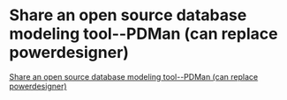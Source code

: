 # Share an open source database modeling tool--PDMan (can replace powerdesigner)
[Share an open source database modeling tool--PDMan (can replace powerdesigner)](https://aiwithcloud.com/2022/09/16/share_an_open_source_database_modeling_tool__pdman_can_replace_powerdesigner/)